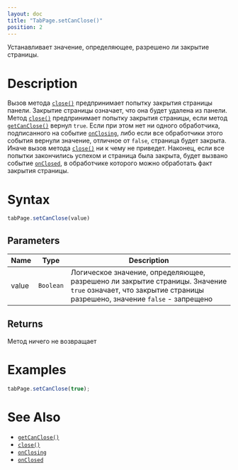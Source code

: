```yaml
---
layout: doc
title: "TabPage.setCanClose()"
position: 2
---
```


Устанавливает значение, определяющее, разрешено ли закрытие страницы.

# Description

Вызов метода [`close()`](../TabPage.close/) предпринимает попытку закрытия страницы панели. Закрытие
страницы означает, что она будет удалена из панели. Метод [`close()`](../TabPage.close/) предпринимает
попытку закрытия страницы, если метод [`getCanClose()`](../TabPage.getCanClose/) вернул `true`. Если
при этом нет ни одного обработчика, подписанного на событие [`onClosing`](../TabPage.onClosing/), либо
если все обработчики этого события вернули значение, отличное от `false`, страница будет закрыта. Иначе
вызов метода [`close()`](../TabPage.close/) ни к чему не приведет. Наконец, если все попытки закончились
успехом и страница была закрыта, будет вызвано событие [`onClosed`](../TabPage.onClosed/), в обработчике
которого можно обработать факт закрытия страницы.

# Syntax

```js
tabPage.setCanClose(value)
```

## Parameters

|Name|Type|Description|
|----|----|-----------|
|value|`Boolean`|Логическое значение, определяющее, разрешено ли закрытие страницы. Значение `true` означает, что закрытие страницы разрешено, значение `false` - запрещено|

## Returns

Метод ничего не возвращает

# Examples

```js
tabPage.setCanClose(true);
```

# See Also

* [`getCanClose()`](../TabPage.getCanClose/)
* [`close()`](../TabPage.close/)
* [`onClosing`](../TabPage.onClosing/)
* [`onClosed`](../TabPage.onClosed/)
